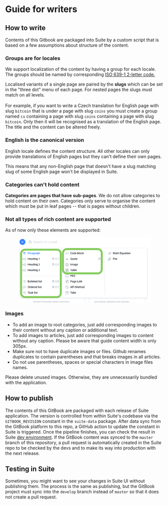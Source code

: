 # Guide for writers

## How to write

Contents of this Gitbook are packaged into Suite by a custom script that is based on a few assumptions about structure of the content.

### Groups are for locales

We support localization of the content by having a group for each locale. The groups should be named by corresponding [ISO 639-1 2-letter code.](https://www.wikiwand.com/en/List\_of\_ISO\_639-1\_codes)

Localised variants of a single page are paired by the **slugs** which can be set in the "three dot" menu of each page. For nested pages the slugs must match on all levels.\
\
For example, if you want to write a Czech translation for English page with slug `bitcoin` that is under a page with slug `coins` you must create a group named `cs` containing a page with slug `coins` containing a page with slug `bitcoin`. Only then it will be recognised as a translation of the English page. The title and the content can be altered freely.

### English is the canonical version

English locale defines the content structure. All other locales can only provide translations of English pages but they can't define their own pages.

This means that any non-English page that doesn't have a slug matching slug of some English page won't be displayed in Suite.

### Categories can't hold content

**Categories are pages that have sub-pages**. We do not allow categories to hold content on their own. Categories only serve to organise the content which must be put in leaf pages -- that is pages without children.

### Not all types of rich content are supported

As of now only these elements are supported:

<figure><img src=".gitbook/assets/Gitbook-rich_content.png" alt=""><figcaption></figcaption></figure>

### Images

* To add an image to root categories, just add corresponding images to their content without any caption or additional text.
* To add images to articles, just add corresponding images to content without any caption. Please be aware that guide content width is only 305px.
* Make sure not to have duplicate images or files. Github renames duplicates to contain parentheses and that breaks images in all articles.
* Do not use parentheses, spaces or special characters in image files names.

Please delete unused images. Otherwise, they are unnecessarily bundled with the application.

## How to publish

The contents of this GitBook are packaged with each release of Suite application. The version is controlled from within Suite's codebase via the `GITBOOK_REVISION` constant in the `suite-data` package. After data sync from the GitBook platform to this repo, a GitHub action to update the constant in Suite is triggered. Once the pipeline finishes, you can check the result in Suite [dev environment](https://suite.corp.sldev.cz/suite-web/chore/update-suite-guide/web/). If the GitBook content was synced to the `master` branch of this repository, a pull request is automatically created in the Suite repo to be checked by the devs and to make its way into production with the next release.

## Testing in Suite

Sometimes, you might want to see your changes in Suite UI without publishing them. The process is the same as publishing, but the GitBook project must sync into the `develop` branch instead of `master` so that it does not create a pull request.
